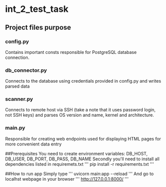 # int_2_test_task

## Project files purpose

### config.py
Contains important consts responsible for  PostgreSQL database connection.

### db_connector.py
Connects to the database using credentials provided in config.py and writes parsed data
### scanner.py
Connects to remote host via SSH (take a note that it uses password login, not SSH keys) and parses OS version and name, kernel and architecture.
### main.py
Responsible for creating web endpoints used for displaying HTML pages for more convenient data entry  

##Prerequisites
You need to create environment variables: DB_HOST, DB_USER, DB_PORT, DB_PASS, DB_NAME
Secondly you'll need to install all dependencies listed in requiremets.txt
'''
pip install -r requirements.txt
'''

##How to run app
Simply type
'''
uvicorn main:app --reload
'''
And go to localhst webpage in your browser
'''
http://127.0.0.1:8000/
'''
